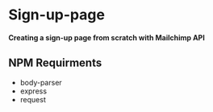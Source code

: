 # Sign-up-page
<h4>Creating a sign-up page from scratch with Mailchimp API</h4>

<h2>NPM Requirments</h2>
<ul>
  <li>body-parser</li>
  <li>express</li>
  <li>request</li>
</ul>
